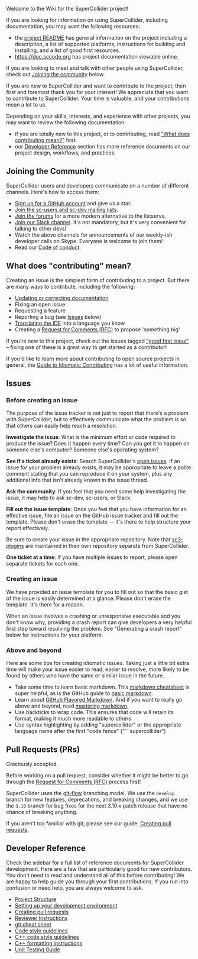 Welcome to the Wiki for the SuperCollider project!

If you are looking for information on using SuperCollider, including documentation, you may want the following
resources:
- the [project README](https://github.com/supercollider/supercollider/blob/develop/README.md) has general information
  on the project including a description, a list of supported platforms, instructions for building and installing, and
  a list of good first resources.
- https://doc.sccode.org has project documentation viewable online.

If you are looking to meet and talk with other people using SuperCollider, check out [Joining the community](https://github.com/supercollider/supercollider/wiki#joining-the-community) below.

If you are new to SuperCollider and want to contribute to the project, then first and foremost thank you for your interest! We appreciate that you want to contribute to SuperCollider. Your time is valuable, and your contributions mean a lot to us.

Depending on your skills, interests, and experience with other projects, you may want to review the following
documentation:
- if you are totally new to this project, or to contributing, read ["What does contributing mean?"](https://github.com/supercollider/supercollider/wiki#what-does-contributing-mean) first.
- our [Developer Reference](https://github.com/supercollider/supercollider/wiki#developer-reference) section has more
  reference documents on our project design, workflows, and practices.

## Joining the Community

SuperCollider users and developers communicate on a number of different channels. Here's how to access them:

- [Sign up for a GitHub account](https://github.com/signup/free) and give us a star.
- [Join the sc-users and sc-dev mailing lists](https://www.birmingham.ac.uk/facilities/ea-studios/research/supercollider/mailinglist.aspx).
- [Join the forums](https://scsynth.org/) for a more modern alternative to the listservs.
- [Join our Slack channel](https://join.slack.com/t/scsynth/shared_invite/zt-ezoyz15j-SVM7JVul94pxtDiUDRnd0w). It's not mandatory, but it's very convenient for talking to other devs!
- Watch the above channels for announcements of our weekly-ish developer calls on Skype. Everyone is welcome to join them!
- Read our [Code of conduct](https://github.com/supercollider/supercollider/blob/develop/CODE_OF_CONDUCT.md).

## What does "contributing" mean?

Creating an issue is the simplest form of contributing to a project. But there are many ways to contribute, including the following:

- [Updating or correcting documentation](https://github.com/supercollider/supercollider/wiki/[WIP]-contributing-helpfiles)
- Fixing an open issue
- Requesting a feature
- Reporting a bug (see [Issues](#Issues) below)
- [Translating the IDE](https://github.com/supercollider/supercollider/wiki/Translating-the-IDE) into a language you know
- Creating a [Request for Comments (RFC)](https://github.com/supercollider/rfcs) to propose 'something big'

If you're new to this project, check out the issues tagged ["good first issue"](https://github.com/supercollider/supercollider/issues?q=is%3Aopen+is%3Aissue+label%3A%22good+first+issue%22) – fixing one of these is a great way to get started as a contributor!

If you'd like to learn more about contributing to open source projects in general, the [Guide to Idiomatic Contributing](https://github.com/jonschlinkert/idiomatic-contributing) has a lot of useful information.

## Issues

### Before creating an issue

The purpose of the issue tracker is not just to report that there's a problem with SuperCollider, but to effectively communicate what the problem is so that others can easily help reach a resolution.

**Investigate the issue**: What is the minimum effort or code required to produce the issue? Does it happen every time? Can you get it to happen on someone else's computer? Someone else's operating system?

**See if a ticket already exists**: Search SuperCollider's [open issues](https://github.com/supercollider/supercollider/issues). If an issue for your problem already exists, it may be appropriate to leave a polite comment stating that you can reproduce it on your system, plus any additional info that isn't already known in the issue thread.

**Ask the community**: If you feel that you need some help investigating the issue, it may help to ask sc-dev, sc-users, or Slack.

**Fill out the issue template**: Once you feel that you have information for an effective issue, file an issue on the GitHub issue tracker and fill out the template. Please don't erase the template — it's there to help structure your report effectively.

Be sure to create your issue in the appropriate repository. Note that [sc3-plugins](https://github.com/supercollider/sc3-plugins) are maintained in their own repository separate from SuperCollider.

**One ticket at a time**: If you have multiple issues to report, please open separate tickets for each one.

### Creating an issue

We have provided an issue template for you to fill out so that the basic gist of the issue is easily determined at a glance. Please don't erase the template. It's there for a reason.

When an issue involves a crashing or unresponsive executable and you don't know why, providing a crash report can give developers a very helpful first step toward resolving the problem. See "Generating a crash report" below for instructions for your platform.

### Above and beyond

Here are some tips for creating idiomatic issues. Taking just a little bit extra time will make your issue easier to read, easier to resolve, more likely to be found by others who have the same or similar issue in the future.

- Take some time to learn basic markdown. This [markdown cheatsheet](https://github.com/adam-p/markdown-here/wiki/Markdown-Cheatsheet) is super helpful, as is the GitHub guide to [basic markdown](https://help.github.com/articles/markdown-basics/).
- Learn about [GitHub Flavored Markdown](https://help.github.com/articles/github-flavored-markdown/). And if you want to really go above and beyond, read [mastering markdown](https://guides.github.com/features/mastering-markdown/).
- Use backticks to wrap code. This ensures that code will retain its format, making it much more readable to others
- Use syntax highlighting by adding "supercollider" or the appropriate language name after the first "code fence" ("\`\`\`supercollider")

## Pull Requests (PRs)

Graciously accepted.

Before working on a pull request, consider whether it might be better to go through the [Request for Comments (RFC)](https://github.com/supercollider/rfcs) process first!

SuperCollider uses the [git-flow](https://nvie.com/posts/a-successful-git-branching-model/) branching model. We use the `develop` branch for new features, deprecations, and breaking changes, and we use the `3.10` branch for bug fixes for the next 3.10.x patch release that have no chance of breaking anything.

If you aren't too familiar with git, please see our guide: [Creating pull requests](https://github.com/supercollider/supercollider/wiki/Creating-pull-requests).

<!-- HEY! Please don't change the title of this section — it is the new location of `DEVELOPING.md`, which links here.* -->
## Developer Reference

Check the sidebar for a full list of reference documents for SuperCollider development. Here are a few that are particularly good for new contributors. You don't need to read and understand all of this before contributing! We are happy to help guide you through your first contributions. If you run into confusion or need help, you are always welcome to ask.

* [Project Structure](https://github.com/supercollider/supercollider/wiki/Project-Structure)
* [Setting up your development environment](https://github.com/supercollider/supercollider/wiki/Setting-up-your-development-environment)
* [Creating pull requests](https://github.com/supercollider/supercollider/wiki/Creating-pull-requests)
* [Reviewer Instructions](https://github.com/supercollider/supercollider/wiki/%5BWIP%5D-Reviewer-instructions)
* [git cheat sheet](https://github.com/supercollider/supercollider/wiki/git-cheat-sheet)
* [Code style guidelines](https://github.com/supercollider/supercollider/wiki/Code-style-guidelines)
* [C++ code style guidelines](https://github.com/supercollider/supercollider/wiki/Cpp-code-style-guidelines)
* [C++ formatting instructions](https://github.com/supercollider/supercollider/wiki/Cpp-formatting-instructions)
* [Unit Testing Guide](https://github.com/supercollider/supercollider/wiki/Unit-Testing-Guide)
